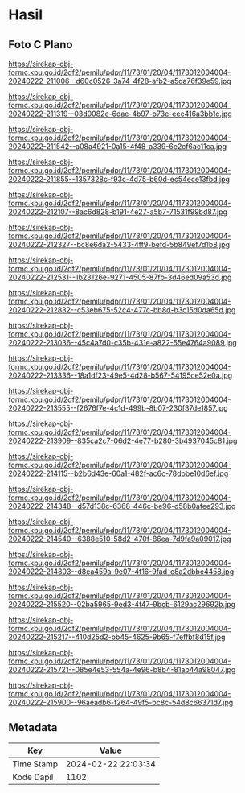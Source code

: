 # Hasil

## Foto C Plano

https://sirekap-obj-formc.kpu.go.id/2df2/pemilu/pdpr/11/73/01/20/04/1173012004004-20240222-211006--d60c0526-3a74-4f28-afb2-a5da76f39e59.jpg

https://sirekap-obj-formc.kpu.go.id/2df2/pemilu/pdpr/11/73/01/20/04/1173012004004-20240222-211319--03d0082e-6dae-4b97-b73e-eec416a3bb1c.jpg

https://sirekap-obj-formc.kpu.go.id/2df2/pemilu/pdpr/11/73/01/20/04/1173012004004-20240222-211542--a08a4921-0a15-4f48-a339-6e2cf6ac11ca.jpg

https://sirekap-obj-formc.kpu.go.id/2df2/pemilu/pdpr/11/73/01/20/04/1173012004004-20240222-211855--1357328c-f93c-4d75-b60d-ec54ece13fbd.jpg

https://sirekap-obj-formc.kpu.go.id/2df2/pemilu/pdpr/11/73/01/20/04/1173012004004-20240222-212107--8ac6d828-b191-4e27-a5b7-71531f99bd87.jpg

https://sirekap-obj-formc.kpu.go.id/2df2/pemilu/pdpr/11/73/01/20/04/1173012004004-20240222-212327--bc8e6da2-5433-4ff9-befd-5b849ef7d1b8.jpg

https://sirekap-obj-formc.kpu.go.id/2df2/pemilu/pdpr/11/73/01/20/04/1173012004004-20240222-212531--1b23126e-9271-4505-87fb-3d46ed09a53d.jpg

https://sirekap-obj-formc.kpu.go.id/2df2/pemilu/pdpr/11/73/01/20/04/1173012004004-20240222-212832--c53eb675-52c4-477c-bb8d-b3c15d0da65d.jpg

https://sirekap-obj-formc.kpu.go.id/2df2/pemilu/pdpr/11/73/01/20/04/1173012004004-20240222-213036--45c4a7d0-c35b-431e-a822-55e4764a9089.jpg

https://sirekap-obj-formc.kpu.go.id/2df2/pemilu/pdpr/11/73/01/20/04/1173012004004-20240222-213336--18a1df23-49e5-4d28-b567-54195ce52e0a.jpg

https://sirekap-obj-formc.kpu.go.id/2df2/pemilu/pdpr/11/73/01/20/04/1173012004004-20240222-213555--f2676f7e-4c1d-499b-8b07-230f37de1857.jpg

https://sirekap-obj-formc.kpu.go.id/2df2/pemilu/pdpr/11/73/01/20/04/1173012004004-20240222-213909--835ca2c7-06d2-4e77-b280-3b4937045c81.jpg

https://sirekap-obj-formc.kpu.go.id/2df2/pemilu/pdpr/11/73/01/20/04/1173012004004-20240222-214115--b2b6d43e-60a1-482f-ac6c-78dbbe10d6ef.jpg

https://sirekap-obj-formc.kpu.go.id/2df2/pemilu/pdpr/11/73/01/20/04/1173012004004-20240222-214348--d57d138c-6368-446c-be96-d58b0afee293.jpg

https://sirekap-obj-formc.kpu.go.id/2df2/pemilu/pdpr/11/73/01/20/04/1173012004004-20240222-214540--6388e510-58d2-470f-86ea-7d9fa9a09017.jpg

https://sirekap-obj-formc.kpu.go.id/2df2/pemilu/pdpr/11/73/01/20/04/1173012004004-20240222-214803--d8ea459a-9e07-4f16-9fad-e8a2dbbc4458.jpg

https://sirekap-obj-formc.kpu.go.id/2df2/pemilu/pdpr/11/73/01/20/04/1173012004004-20240222-215520--02ba5965-9ed3-4f47-9bcb-6129ac29692b.jpg

https://sirekap-obj-formc.kpu.go.id/2df2/pemilu/pdpr/11/73/01/20/04/1173012004004-20240222-215217--410d25d2-bb45-4625-9b65-f7effbf8d15f.jpg

https://sirekap-obj-formc.kpu.go.id/2df2/pemilu/pdpr/11/73/01/20/04/1173012004004-20240222-215721--085e4e53-554a-4e96-b8b4-81ab44a98047.jpg

https://sirekap-obj-formc.kpu.go.id/2df2/pemilu/pdpr/11/73/01/20/04/1173012004004-20240222-215900--96aeadb6-f264-49f5-bc8c-54d8c66371d7.jpg


## Metadata

| Key        | Value               |
| ---------- | ------------------- |
| Time Stamp | 2024-02-22 22:03:34 |
| Kode Dapil | 1102                |



